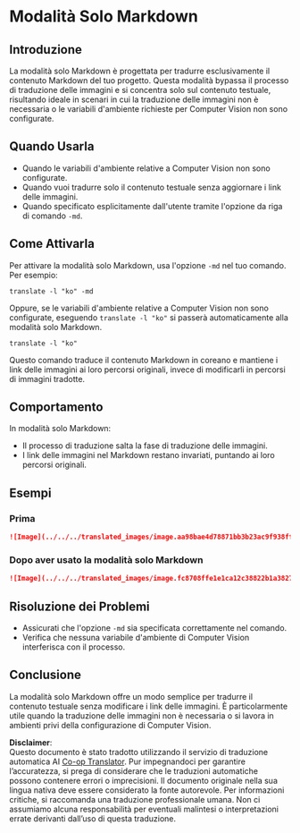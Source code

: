 <!--
CO_OP_TRANSLATOR_METADATA:
{
  "original_hash": "9b1b247a8d0f1736459e0e9ede0d9c92",
  "translation_date": "2025-06-12T11:39:43+00:00",
  "source_file": "getting_started/markdown-only-mode.md",
  "language_code": "it"
}
-->
# Modalità Solo Markdown

## Introduzione
La modalità solo Markdown è progettata per tradurre esclusivamente il contenuto Markdown del tuo progetto. Questa modalità bypassa il processo di traduzione delle immagini e si concentra solo sul contenuto testuale, risultando ideale in scenari in cui la traduzione delle immagini non è necessaria o le variabili d'ambiente richieste per Computer Vision non sono configurate.

## Quando Usarla
- Quando le variabili d'ambiente relative a Computer Vision non sono configurate.
- Quando vuoi tradurre solo il contenuto testuale senza aggiornare i link delle immagini.
- Quando specificato esplicitamente dall'utente tramite l'opzione da riga di comando `-md`.

## Come Attivarla
Per attivare la modalità solo Markdown, usa l'opzione `-md` nel tuo comando. Per esempio:
```
translate -l "ko" -md
```

Oppure, se le variabili d'ambiente relative a Computer Vision non sono configurate, eseguendo `translate -l "ko"` si passerà automaticamente alla modalità solo Markdown.

```
translate -l "ko"
```

Questo comando traduce il contenuto Markdown in coreano e mantiene i link delle immagini ai loro percorsi originali, invece di modificarli in percorsi di immagini tradotte.

## Comportamento
In modalità solo Markdown:
- Il processo di traduzione salta la fase di traduzione delle immagini.
- I link delle immagini nel Markdown restano invariati, puntando ai loro percorsi originali.

## Esempi
### Prima
```markdown
![Image](../../../translated_images/image.aa98bae4d78871bb3b23ac9f938ff86539da4cd6fb4c52dafedc4665135c3d61.it.png)
```
### Dopo aver usato la modalità solo Markdown
```markdown
![Image](../../../translated_images/image.fc8708ffe1e1ca12c38822b1a382726da4b232025d1daa8a50ab75c8635d0c4a.it.png)
```

## Risoluzione dei Problemi
- Assicurati che l'opzione `-md` sia specificata correttamente nel comando.
- Verifica che nessuna variabile d'ambiente di Computer Vision interferisca con il processo.

## Conclusione
La modalità solo Markdown offre un modo semplice per tradurre il contenuto testuale senza modificare i link delle immagini. È particolarmente utile quando la traduzione delle immagini non è necessaria o si lavora in ambienti privi della configurazione di Computer Vision.

**Disclaimer**:  
Questo documento è stato tradotto utilizzando il servizio di traduzione automatica AI [Co-op Translator](https://github.com/Azure/co-op-translator). Pur impegnandoci per garantire l’accuratezza, si prega di considerare che le traduzioni automatiche possono contenere errori o imprecisioni. Il documento originale nella sua lingua nativa deve essere considerato la fonte autorevole. Per informazioni critiche, si raccomanda una traduzione professionale umana. Non ci assumiamo alcuna responsabilità per eventuali malintesi o interpretazioni errate derivanti dall’uso di questa traduzione.